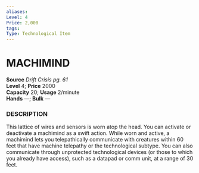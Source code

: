 ```yaml
---
aliases: 
Level: 4  
Price: 2,000
tags: 
Type: Technological Item
---
```


# MACHIMIND

**Source** _Drift Crisis pg. 61_  
**Level** 4; **Price** 2000  
**Capacity** 20; **Usage** 2/minute  
**Hands** —; **Bulk** —

### DESCRIPTION

This lattice of wires and sensors is worn atop the head. You can activate or deactivate a machimind as a swift action. While worn and active, a machimind lets you telepathically communicate with creatures within 60 feet that have machine telepathy or the technological subtype. You can also communicate through unprotected technological devices (or those to which you already have access), such as a datapad or comm unit, at a range of 30 feet.